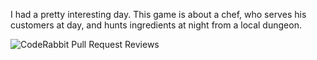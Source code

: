 I had a pretty interesting day.
This game is about a chef, who serves his customers at day, and hunts ingredients at night from a local dungeon.

![CodeRabbit Pull Request Reviews](https://img.shields.io/coderabbit/prs/github/TBrush123/cooking-game?utm_source=oss&utm_medium=github&utm_campaign=TBrush123%2Fcooking-game&labelColor=171717&color=FF570A&link=https%3A%2F%2Fcoderabbit.ai&label=CodeRabbit+Reviews)